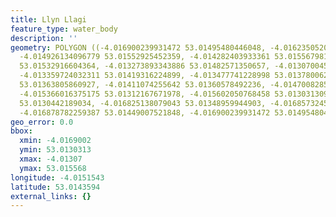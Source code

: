 ```yaml
---
title: Llyn Llagi
feature_type: water_body
description: ''
geometry: POLYGON ((-4.016900239931472 53.01495480446048, -4.01623505209588 53.01538080186899,
  -4.014926134096779 53.01552925452359, -4.014282403933361 53.01556798121895, -4.013842521654966
  53.01532916604364, -4.013273893343886 53.01482571350657, -4.013070045458774 53.01441907447707,
  -4.013359724032311 53.01419316224899, -4.013477741228998 53.01378006254585, -4.013821063982792
  53.01363805860927, -4.01411074255642 53.01360578492236, -4.014700828539582 53.01324431797769,
  -4.015366016375175 53.01312167671978, -4.015602050768458 53.01303130925345, -4.015827356325655
  53.0130442189034, -4.016825138079043 53.01348959944903, -4.016857324587214 53.01392206601461,
  -4.016878782259387 53.01449007521848, -4.016900239931472 53.01495480446048))
geo_error: 0.0
bbox:
  xmin: -4.0169002
  ymin: 53.0130313
  xmax: -4.01307
  ymax: 53.015568
longitude: -4.0151543
latitude: 53.0143594
external_links: {}
---
```

